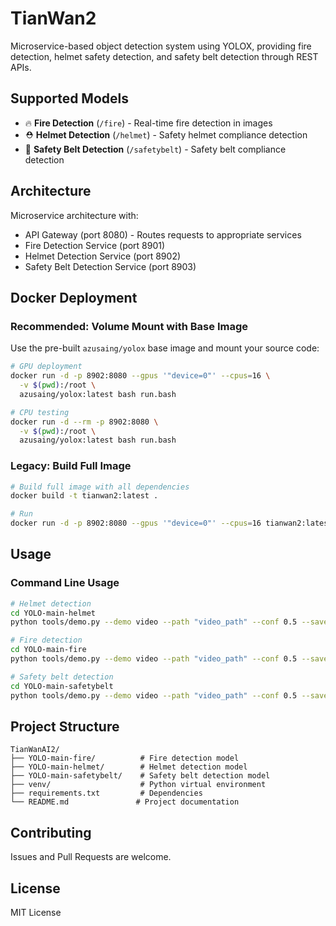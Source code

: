 # TianWan2

Microservice-based object detection system using YOLOX, providing fire detection, helmet safety detection, and safety belt detection through REST APIs.

## Supported Models

- 🔥 **Fire Detection** (`/fire`) - Real-time fire detection in images
- ⛑️ **Helmet Detection** (`/helmet`) - Safety helmet compliance detection
- 🔗 **Safety Belt Detection** (`/safetybelt`) - Safety belt compliance detection

## Architecture

Microservice architecture with:
- API Gateway (port 8080) - Routes requests to appropriate services
- Fire Detection Service (port 8901)
- Helmet Detection Service (port 8902) 
- Safety Belt Detection Service (port 8903)

## Docker Deployment

### Recommended: Volume Mount with Base Image

Use the pre-built `azusaing/yolox` base image and mount your source code:

```bash
# GPU deployment
docker run -d -p 8902:8080 --gpus '"device=0"' --cpus=16 \
  -v $(pwd):/root \
  azusaing/yolox:latest bash run.bash

# CPU testing
docker run -d --rm -p 8902:8080 \
  -v $(pwd):/root \
  azusaing/yolox:latest bash run.bash
```

### Legacy: Build Full Image

```bash
# Build full image with all dependencies
docker build -t tianwan2:latest .

# Run
docker run -d -p 8902:8080 --gpus '"device=0"' --cpus=16 tianwan2:latest
```

## Usage

### Command Line Usage

```bash
# Helmet detection
cd YOLO-main-helmet
python tools/demo.py --demo video --path "video_path" --conf 0.5 --save_result --device cpu

# Fire detection
cd YOLO-main-fire  
python tools/demo.py --demo video --path "video_path" --conf 0.5 --save_result --device cpu

# Safety belt detection
cd YOLO-main-safetybelt
python tools/demo.py --demo video --path "video_path" --conf 0.5 --save_result --device cpu
```

## Project Structure

```
TianWanAI2/
├── YOLO-main-fire/          # Fire detection model
├── YOLO-main-helmet/        # Helmet detection model
├── YOLO-main-safetybelt/    # Safety belt detection model
├── venv/                    # Python virtual environment
├── requirements.txt         # Dependencies
└── README.md               # Project documentation
```

## Contributing

Issues and Pull Requests are welcome.

## License

MIT License
